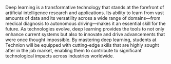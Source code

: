 Deep learning is a transformative technology that stands at the forefront of artificial intelligence research and applications.
Its ability to learn from vast amounts of data and its versatility across a wide range of domains—from medical diagnosis to autonomous driving—makes it an essential skill for the future.
As technologies evolve, deep learning provides the tools to not only enhance current systems but also to innovate and drive advancements that were once thought impossible.
By mastering deep learning, students at Technion will be equipped with cutting-edge skills that are highly sought after in the job market, enabling them to contribute to significant technological impacts across industries worldwide.
